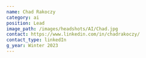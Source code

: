 ```yaml
---
name: Chad Rakoczy
category: ai
position: Lead
image_path: /images/headshots/AI/Chad.jpg
contact: https://www.linkedin.com/in/chadrakoczy/
contact_type: linkedIn
g_year: Winter 2023
---
```


